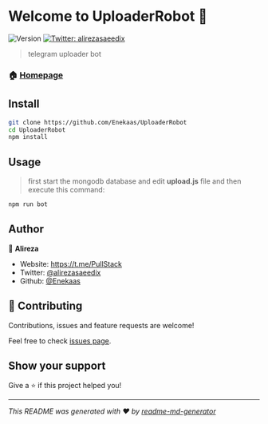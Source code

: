 # Welcome to UploaderRobot 👋
![Version](https://img.shields.io/badge/version-1.0.0-blue.svg?cacheSeconds=2592000)
[![Twitter: alirezasaeedix](https://img.shields.io/twitter/follow/alirezasaeedix.svg?style=social)](https://twitter.com/alirezasaeedix)

> telegram uploader bot

### 🏠 [Homepage](https://github.com/Enekaas/UploaderRobot)

## Install

```sh
git clone https://github.com/Enekaas/UploaderRobot
cd UploaderRobot
npm install
```

## Usage
> first start the mongodb database and edit **upload.js** file and then execute this command:
```sh
npm run bot
```

## Author

👤 **Alireza**

* Website: https://t.me/PullStack
* Twitter: [@alirezasaeedix](https://twitter.com/alirezasaeedix)
* Github: [@Enekaas](https://github.com/Enekaas)

## 🤝 Contributing

Contributions, issues and feature requests are welcome!

Feel free to check [issues page](https://github.com/Enekaas/UploaderRobot/issues). 

## Show your support

Give a ⭐️ if this project helped you!


***
_This README was generated with ❤️ by [readme-md-generator](https://github.com/kefranabg/readme-md-generator)_
